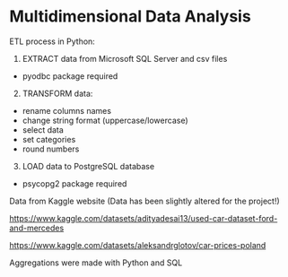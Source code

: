 # Multidimensional Data Analysis

ETL process in Python:

1. EXTRACT data from Microsoft SQL Server and csv files
  - pyodbc package required
2. TRANSFORM data:
  - rename columns names
  - change string format (uppercase/lowercase)
  - select data
  - set categories
  - round numbers 
3. LOAD data to PostgreSQL database
  - psycopg2 package required

Data from Kaggle website (Data has been slightly altered for the project!)

https://www.kaggle.com/datasets/adityadesai13/used-car-dataset-ford-and-mercedes 

https://www.kaggle.com/datasets/aleksandrglotov/car-prices-poland 

Aggregations were made with Python and SQL 
